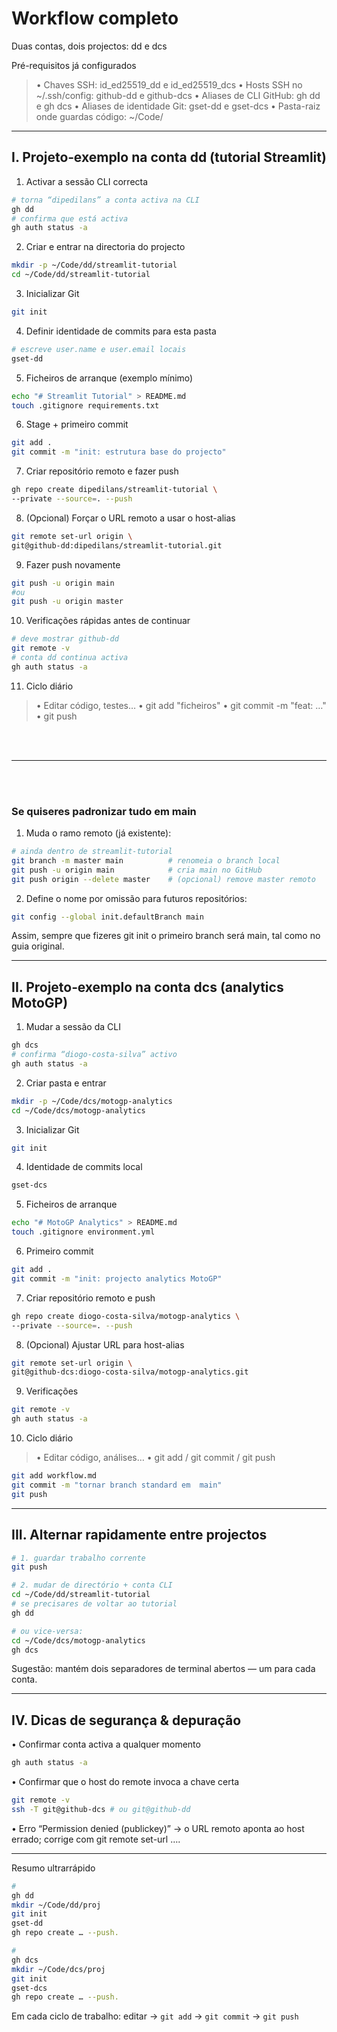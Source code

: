 
# Workflow completo

Duas contas, dois projectos: dd e dcs

Pré-requisitos já configurados

> • Chaves SSH: id_ed25519_dd e id_ed25519_dcs
> • Hosts SSH no ~/.ssh/config: github-dd e github-dcs
> • Aliases de CLI GitHub: gh dd e gh dcs
> • Aliases de identidade Git: gset-dd e gset-dcs
> • Pasta-raiz onde guardas código: ~/Code/


---

## I. Projeto‐exemplo na conta dd (tutorial Streamlit)

1. Activar a sessão CLI correcta

```bash
# torna “dipedilans” a conta activa na CLI
gh dd
# confirma que está activa
gh auth status -a
```


2. Criar e entrar na directoria do projecto

```bash
mkdir -p ~/Code/dd/streamlit-tutorial
cd ~/Code/dd/streamlit-tutorial
```


3. Inicializar Git

```bash
git init
```


4. Definir identidade de commits para esta pasta

```bash
# escreve user.name e user.email locais
gset-dd
```

  

5. Ficheiros de arranque (exemplo mínimo)

```bash
echo "# Streamlit Tutorial" > README.md
touch .gitignore requirements.txt
```


6. Stage + primeiro commit

```bash
git add .
git commit -m "init: estrutura base do projecto"
```


7. Criar repositório remoto e fazer push

```bash
gh repo create dipedilans/streamlit-tutorial \
--private --source=. --push
```

  

8. (Opcional) Forçar o URL remoto a usar o host-alias

```bash
git remote set-url origin \
git@github-dd:dipedilans/streamlit-tutorial.git
```

9. Fazer push novamente

```bash
git push -u origin main
#ou
git push -u origin master
```

10. Verificações rápidas antes de continuar

```bash
# deve mostrar github-dd
git remote -v
# conta dd continua activa
gh auth status -a
```


11. Ciclo diário

  > • Editar código, testes…
  > • git add "ficheiros"
  > • git commit -m "feat: …"
  > • git push

<br>
<br>

---

<br>
<br>

### Se quiseres padronizar tudo em main

1.	Muda o ramo remoto (já existente):

```bash
# ainda dentro de streamlit-tutorial
git branch -m master main          # renomeia o branch local
git push -u origin main            # cria main no GitHub
git push origin --delete master    # (opcional) remove master remoto
```

2.	Define o nome por omissão para futuros repositórios:

```bash
git config --global init.defaultBranch main
```

Assim, sempre que fizeres git init o primeiro branch será main, tal como no guia original.


---

## II. Projeto‐exemplo na conta dcs (analytics MotoGP)

1. Mudar a sessão da CLI

```bash
gh dcs
# confirma “diogo-costa-silva” activo
gh auth status -a
```

  
2. Criar pasta e entrar

```bash
mkdir -p ~/Code/dcs/motogp-analytics
cd ~/Code/dcs/motogp-analytics
```


3. Inicializar Git

```bash
git init
```


4. Identidade de commits local

```bash
gset-dcs
```

  

5. Ficheiros de arranque

```bash
echo "# MotoGP Analytics" > README.md
touch .gitignore environment.yml
```


6. Primeiro commit

```bash
git add .
git commit -m "init: projecto analytics MotoGP"
```


7. Criar repositório remoto e push

```bash
gh repo create diogo-costa-silva/motogp-analytics \
--private --source=. --push
```


8. (Opcional) Ajustar URL para host-alias

```bash
git remote set-url origin \
git@github-dcs:diogo-costa-silva/motogp-analytics.git
```


9. Verificações

```bash
git remote -v
gh auth status -a
```

  

10. Ciclo diário

> • Editar código, análises…
> • git add / git commit / git push

```bash
git add workflow.md
git commit -m "tornar branch standard em  main"
git push
```

---

## III. Alternar rapidamente entre projectos

```bash
# 1. guardar trabalho corrente
git push

# 2. mudar de directório + conta CLI
cd ~/Code/dd/streamlit-tutorial
# se precisares de voltar ao tutorial
gh dd

# ou vice-versa:
cd ~/Code/dcs/motogp-analytics
gh dcs
```

Sugestão: mantém dois separadores de terminal abertos — um para cada conta.


---

## IV. Dicas de segurança & depuração

• Confirmar conta activa a qualquer momento

```bash
gh auth status -a
```

• Confirmar que o host do remote invoca a chave certa

```bash
git remote -v
ssh -T git@github-dcs # ou git@github-dd
```
  

• Erro “Permission denied (publickey)”
→ o URL remoto aponta ao host errado; corrige com git remote set-url ….

---

Resumo ultrarrápido

```bash
# 
gh dd
mkdir ~/Code/dd/proj
git init
gset-dd
gh repo create … --push.
```

```bash
# 
gh dcs
mkdir ~/Code/dcs/proj
git init
gset-dcs
gh repo create … --push.
```


Em cada ciclo de trabalho: editar → `git add` → `git commit` → `git push`
